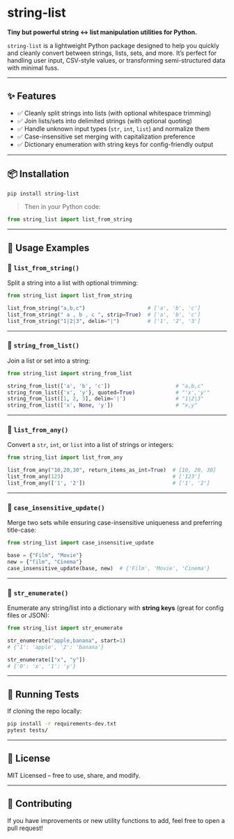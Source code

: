# string-list

**Tiny but powerful string <-> list manipulation utilities for Python.**

`string-list` is a lightweight Python package designed to help you quickly and cleanly convert between strings, lists, sets, and more. It’s perfect for handling user input, CSV-style values, or transforming semi-structured data with minimal fuss.

---

## ✨ Features

* ✅ Cleanly split strings into lists (with optional whitespace trimming)
* ✅ Join lists/sets into delimited strings (with optional quoting)
* ✅ Handle unknown input types (`str`, `int`, `list`) and normalize them
* ✅ Case-insensitive set merging with capitalization preference
* ✅ Dictionary enumeration with string keys for config-friendly output

---

## 📦 Installation

```bash
pip install string-list
```

> Then in your Python code:

```python
from string_list import list_from_string
```

---

## 🔧 Usage Examples

### 📌 `list_from_string()`

Split a string into a list with optional trimming:

```python
from string_list import list_from_string

list_from_string("a,b,c")                    # ['a', 'b', 'c']
list_from_string(" a , b , c ", strip=True)  # ['a', 'b', 'c']
list_from_string("1|2|3", delim="|")         # ['1', '2', '3']
```

---

### 📌 `string_from_list()`

Join a list or set into a string:

```python
from string_list import string_from_list

string_from_list(['a', 'b', 'c'])                     # "a,b,c"
string_from_list({'x', 'y'}, quoted=True)             # "'x','y'"
string_from_list([1, 2, 3], delim='|')                # "1|2|3"
string_from_list(['x', None, 'y'])                    # "x,y"
```

---

### 📌 `list_from_any()`

Convert a `str`, `int`, or `list` into a list of strings or integers:

```python
from string_list import list_from_any

list_from_any("10,20,30", return_items_as_int=True)  # [10, 20, 30]
list_from_any(123)                                   # ['123']
list_from_any(['1', '2'])                            # ['1', '2']
```

---

### 📌 `case_insensitive_update()`

Merge two sets while ensuring case-insensitive uniqueness and preferring title-case:

```python
from string_list import case_insensitive_update

base = {"Film", "Movie"}
new = {"film", "Cinema"}
case_insensitive_update(base, new)  # {'Film', 'Movie', 'Cinema'}
```

---

### 📌 `str_enumerate()`

Enumerate any string/list into a dictionary with **string keys** (great for config files or JSON):

```python
from string_list import str_enumerate

str_enumerate("apple,banana", start=1)
# {'1': 'apple', '2': 'banana'}

str_enumerate(["x", "y"])
# {'0': 'x', '1': 'y'}
```

---

## 🧪 Running Tests

If cloning the repo locally:

```bash
pip install -r requirements-dev.txt
pytest tests/
```

---

## 📝 License

MIT Licensed – free to use, share, and modify.

---

## 🙌 Contributing

If you have improvements or new utility functions to add, feel free to open a pull request!
